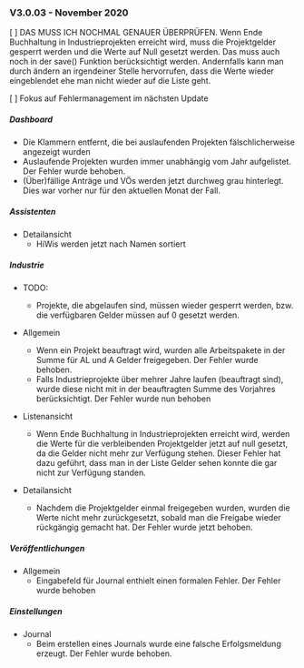 ### V3.0.03 - November 2020

[ ] DAS MUSS ICH NOCHMAL GENAUER ÜBERPRÜFEN. Wenn Ende Buchhaltung in Industrieprojekten erreicht wird, muss die Projektgelder gesperrt werden und die Werte auf Null gesetzt werden.
Das muss auch noch in der save() Funktion berücksichtigt werden. Andernfalls kann man durch ändern an irgendeiner Stelle hervorrufen, dass die Werte wieder eingeblendet ehe man nicht wieder auf die Liste geht.

[ ] Fokus auf Fehlermanagement im nächsten Update

##### Dashboard

- Die Klammern entfernt, die bei auslaufenden Projekten fälschlicherweise angezeigt wurden
- Auslaufende Projekten wurden immer unabhängig vom Jahr aufgelistet. Der Fehler wurde behoben.
- (Über)fällige Anträge und VÖs werden jetzt durchweg grau hinterlegt. Dies war vorher nur für den aktuellen Monat der Fall.

##### Assistenten

- Detailansicht
    - HiWis werden jetzt nach Namen sortiert

##### Industrie
- TODO:
    - Projekte, die abgelaufen sind, müssen wieder gesperrt werden, bzw. die verfügbaren Gelder müssen auf 0 gesetzt werden.

- Allgemein
    - Wenn ein Projekt beauftragt wird, wurden alle Arbeitspakete in der Summe für AL und A Gelder freigegeben. Der Fehler wurde behoben.
    - Falls Industrieprojekte über mehrer Jahre laufen (beauftragt sind), wurde diese nicht mit in der beauftragten Summe des Vorjahres berücksichtigt. Der Fehler wurde nun behoben

- Listenansicht
    - Wenn Ende Buchhaltung in Industrieprojekten erreicht wird, werden die Werte für die verbleibenden Projektgelder jetzt auf null gesetzt, da die Gelder nicht mehr zur Verfügung stehen. Dieser Fehler hat dazu geführt, dass man in der Liste Gelder sehen konnte die gar nicht zur Verfügung standen.

- Detailansicht
    - Nachdem die Projektgelder einmal freigegeben wurden, wurden die Werte nicht mehr zurückgesetzt, sobald man die Freigabe wieder rückgängig gemacht hat. Der Fehler wurde jetzt behoben.

##### Veröffentlichungen

- Allgemein
    - Eingabefeld für Journal enthielt einen formalen Fehler. Der Fehler wurde behoben

##### Einstellungen

- Journal
    - Beim erstellen eines Journals wurde eine falsche Erfolgsmeldung erzeugt. Der Fehler wurde behoben.
